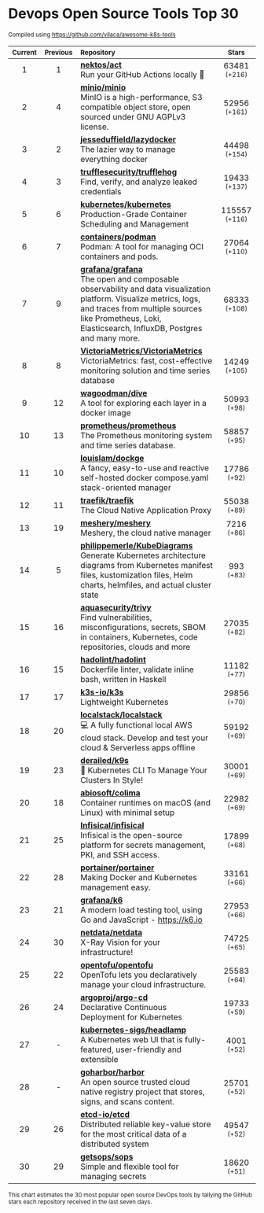 # Devops Open Source Tools Top 30
<sup>Compiled using https://github.com/vilaca/awesome-k8s-tools</sup>
<div align="center">

|<sub>Current</sub>|<sub>Previous</sub>|<sub>Repository</sub>|<sub>Stars</sub>|
|:---:|:---:|:---|:---:|
|1|1|[**nektos/act**](https://github.com/nektos/act)<br/>Run your GitHub Actions locally 🚀|63481 <sup>(+216)</sup>|
|2|4|[**minio/minio**](https://github.com/minio/minio)<br/>MinIO is a high-performance, S3 compatible object store, open sourced under GNU AGPLv3 license.|52956 <sup>(+161)</sup>|
|3|2|[**jesseduffield/lazydocker**](https://github.com/jesseduffield/lazydocker)<br/>The lazier way to manage everything docker|44498 <sup>(+154)</sup>|
|4|3|[**trufflesecurity/trufflehog**](https://github.com/trufflesecurity/trufflehog)<br/>Find, verify, and analyze leaked credentials|19433 <sup>(+137)</sup>|
|5|6|[**kubernetes/kubernetes**](https://github.com/kubernetes/kubernetes)<br/>Production-Grade Container Scheduling and Management|115557 <sup>(+116)</sup>|
|6|7|[**containers/podman**](https://github.com/containers/podman)<br/>Podman: A tool for managing OCI containers and pods.|27064 <sup>(+110)</sup>|
|7|9|[**grafana/grafana**](https://github.com/grafana/grafana)<br/>The open and composable observability and data visualization platform. Visualize metrics, logs, and traces from multiple sources like Prometheus, Loki, Elasticsearch, InfluxDB, Postgres and many more. |68333 <sup>(+108)</sup>|
|8|8|[**VictoriaMetrics/VictoriaMetrics**](https://github.com/VictoriaMetrics/VictoriaMetrics)<br/>VictoriaMetrics: fast, cost-effective monitoring solution and time series database|14249 <sup>(+105)</sup>|
|9|12|[**wagoodman/dive**](https://github.com/wagoodman/dive)<br/>A tool for exploring each layer in a docker image|50993 <sup>(+98)</sup>|
|10|13|[**prometheus/prometheus**](https://github.com/prometheus/prometheus)<br/>The Prometheus monitoring system and time series database.|58857 <sup>(+95)</sup>|
|11|10|[**louislam/dockge**](https://github.com/louislam/dockge)<br/>A fancy, easy-to-use and reactive self-hosted docker compose.yaml stack-oriented manager|17786 <sup>(+92)</sup>|
|12|11|[**traefik/traefik**](https://github.com/traefik/traefik)<br/>The Cloud Native Application Proxy|55038 <sup>(+89)</sup>|
|13|19|[**meshery/meshery**](https://github.com/meshery/meshery)<br/>Meshery, the cloud native manager|7216 <sup>(+86)</sup>|
|14|5|[**philippemerle/KubeDiagrams**](https://github.com/philippemerle/KubeDiagrams)<br/>Generate Kubernetes architecture diagrams from Kubernetes manifest files, kustomization files, Helm charts, helmfiles, and actual cluster state|993 <sup>(+83)</sup>|
|15|16|[**aquasecurity/trivy**](https://github.com/aquasecurity/trivy)<br/>Find vulnerabilities, misconfigurations, secrets, SBOM in containers, Kubernetes, code repositories, clouds and more|27035 <sup>(+82)</sup>|
|16|15|[**hadolint/hadolint**](https://github.com/hadolint/hadolint)<br/>Dockerfile linter, validate inline bash, written in Haskell|11182 <sup>(+77)</sup>|
|17|17|[**k3s-io/k3s**](https://github.com/k3s-io/k3s)<br/>Lightweight Kubernetes|29856 <sup>(+70)</sup>|
|18|20|[**localstack/localstack**](https://github.com/localstack/localstack)<br/>💻 A fully functional local AWS cloud stack. Develop and test your cloud & Serverless apps offline|59192 <sup>(+69)</sup>|
|19|23|[**derailed/k9s**](https://github.com/derailed/k9s)<br/>🐶 Kubernetes CLI To Manage Your Clusters In Style!|30001 <sup>(+69)</sup>|
|20|18|[**abiosoft/colima**](https://github.com/abiosoft/colima)<br/>Container runtimes on macOS (and Linux) with minimal setup|22982 <sup>(+69)</sup>|
|21|25|[**Infisical/infisical**](https://github.com/Infisical/infisical)<br/>Infisical is the open-source platform for secrets management, PKI, and SSH access.|17899 <sup>(+68)</sup>|
|22|28|[**portainer/portainer**](https://github.com/portainer/portainer)<br/>Making Docker and Kubernetes management easy.|33161 <sup>(+66)</sup>|
|23|21|[**grafana/k6**](https://github.com/grafana/k6)<br/>A modern load testing tool, using Go and JavaScript - https://k6.io|27953 <sup>(+66)</sup>|
|24|30|[**netdata/netdata**](https://github.com/netdata/netdata)<br/>X-Ray Vision for your infrastructure!|74725 <sup>(+65)</sup>|
|25|22|[**opentofu/opentofu**](https://github.com/opentofu/opentofu)<br/>OpenTofu lets you declaratively manage your cloud infrastructure.|25583 <sup>(+64)</sup>|
|26|24|[**argoproj/argo-cd**](https://github.com/argoproj/argo-cd)<br/>Declarative Continuous Deployment for Kubernetes|19733 <sup>(+59)</sup>|
|27|-|[**kubernetes-sigs/headlamp**](https://github.com/kubernetes-sigs/headlamp)<br/>A Kubernetes web UI that is fully-featured, user-friendly and extensible|4001 <sup>(+52)</sup>|
|28|-|[**goharbor/harbor**](https://github.com/goharbor/harbor)<br/>An open source trusted cloud native registry project that stores, signs, and scans content.|25701 <sup>(+52)</sup>|
|29|26|[**etcd-io/etcd**](https://github.com/etcd-io/etcd)<br/>Distributed reliable key-value store for the most critical data of a distributed system|49547 <sup>(+52)</sup>|
|30|29|[**getsops/sops**](https://github.com/getsops/sops)<br/>Simple and flexible tool for managing secrets|18620 <sup>(+51)</sup>|


</div>

<sub>This chart estimates the 30 most popular open source DevOps tools by tallying the GitHub stars each repository received in the last seven days.</sub>
